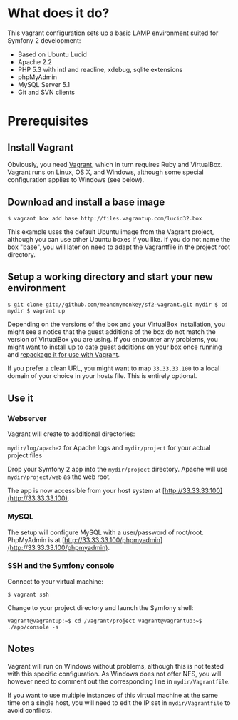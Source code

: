# What does it do?

This vagrant configuration sets up a basic LAMP environment suited for Symfony 2 development:

* Based on Ubuntu Lucid
* Apache 2.2
* PHP 5.3 with intl and readline, xdebug, sqlite extensions
* phpMyAdmin
* MySQL Server 5.1
* Git and SVN clients

# Prerequisites

## Install Vagrant

Obviously, you need [Vagrant](http://www.vagrantup.com/), which in turn requires Ruby and VirtualBox. Vagrant runs on Linux, OS X, and Windows, although some special configuration applies to Windows (see below).

## Download and install a base image

`$ vagrant box add base http://files.vagrantup.com/lucid32.box`

This example uses the default Ubuntu image from the Vagrant project, although you can use other Ubuntu boxes if you like. If you do not name the box "base", you will later on need to adapt the Vagrantfile in the project root directory.

## Setup a working directory and start your new environment

`$ git clone git://github.com/meandmymonkey/sf2-vagrant.git mydir
$ cd mydir
$ vagrant up`

Depending on the versions of the box and your VirtualBox installation, you might see a notice that the guest additions of the box do not match the version of VirtualBox you are using. If you encounter any problems, you might want to install up to date guest additions on your box once running and [repackage it for use with Vagrant](http://vagrantup.com/docs/getting-started/packaging.html).

If you prefer a clean URL, you might want to map `33.33.33.100` to a local domain of your choice in your hosts file. This is entirely optional.

## Use it

### Webserver

Vagrant will create to additional directories:

`mydir/log/apache2` for Apache logs and `mydir/project` for your actual project files

Drop your Symfony 2 app into the `mydir/project` directory. Apache will use `mydir/project/web` as the web root.

The app is now accessible from your host system at [http://33.33.33.100](http://33.33.33.100).

### MySQL

The setup will configure MySQL with a user/password of root/root. PhpMyAdmin is at [http://33.33.33.100/phpmyadmin](http://33.33.33.100/phpmyadmin).

### SSH and the Symfony console

Connect to your virtual machine:

`$ vagrant ssh`

Change to your project directory and launch the Symfony shell:

`vagrant@vagrantup:~$ cd /vagrant/project
vagrant@vagrantup:~$ ./app/console -s`

## Notes

Vagrant will run on Windows without problems, although this is not tested with this specific configuration. As Windows does not offer NFS, you will however need to comment out the corresponding line in `mydir/Vagrantfile`.

If you want to use multiple instances of this virtual machine at the same time on a single host, you will need to edit the IP set in `mydir/Vagrantfile` to avoid conflicts.




